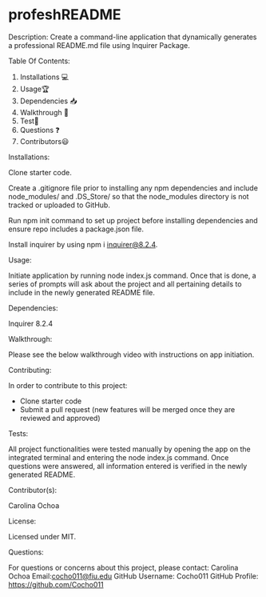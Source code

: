 # profeshREADME

Description: 
Create a command-line application that dynamically generates a professional README.md file using Inquirer Package. 

Table Of Contents: 
1. Installations 💻
2. Usage🏆
3. Dependencies 📥
4. Walkthrough 🎥
4. Test🧪
5. Questions ❓
6. Contributors😃

Installations: 

Clone starter code. 

Create a .gitignore file prior to installing any npm dependencies and include node_modules/ and .DS_Store/ so that the node_modules directory is not tracked or uploaded to GitHub. 

Run npm init command to set up project before installing dependencies and ensure repo includes a package.json file. 

Install inquirer by using npm i inquirer@8.2.4. 

Usage:

Initiate application by running node index.js command. Once that is done, a series of prompts will ask about the project and all pertaining details to include in the newly generated README file. 

Dependencies:

Inquirer 8.2.4

Walkthrough: 

Please see the below walkthrough video with instructions on app initiation. 

Contributing:

In order to contribute to this project:
- Clone starter code
- Submit a pull request (new features will be merged once they are reviewed and approved)

Tests:

All project functionalities were tested manually by opening the app on the integrated terminal and entering the node index.js command. Once questions were answered, all information entered is verified in the newly generated README. 

Contributor(s):

Carolina Ochoa

License: 

Licensed under MIT. 

Questions: 

For questions or concerns about this project, please contact:
Carolina Ochoa
Email:cocho011@fiu.edu
GitHub Username: Cocho011
GitHub Profile: https://github.com/Cocho011





